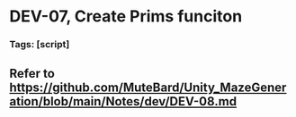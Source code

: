 # DEV-07, Create Prims funciton
### Tags: [script]

## Refer to <https://github.com/MuteBard/Unity_MazeGeneration/blob/main/Notes/dev/DEV-08.md>
